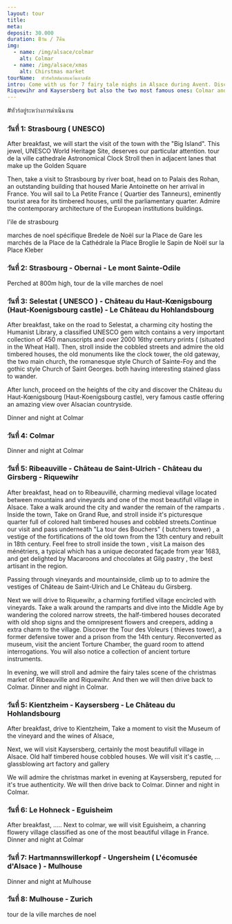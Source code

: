```yaml
---
layout: tour
title: 
meta: 
deposit: 30.000
duration: 8วัน / 7คืน
img: 
  - name: /img/alsace/colmar
    alt: Colmar
  - name: /img/alsace/xmas
    alt: Chirstmas market
tourName:  ทัวร์คริสต์มาสแคว้นอาลซัส
intro: Come with us for 7 fairy tale nighs in Alsace during Avent. Discover the magic of christmas market in small reputed villages of Alsace like Ribeauville 
Riquewihr and Kaysersberg but also the two most famous ones: Colmar and Strasbourg. Welcome to the Magic of christmas in Alsace. 
---
```


#ทัวร์อยู่ระหว่างการดำเนินงาน

<!-- {% assign tour-content = "christmas-in-alsace" %}
{% include tour-list.html %} -->

### วันที่ 1: Strasbourg ( UNESCO)
After breakfast, we will start the visit of the town with the "Big Island". This jewel,  UNESCO World Heritage Site, deserves our particular attention.
tour de la ville
   cathedrale
  Astronomical Clock
 Stroll then in adjacent lanes that make up the Golden Square

 Then, take  a visit to Strasbourg by river boat, head on to Palais des Rohan, an outstanding building that housed Marie Antoinette on her arrival in France. You will sail to La Petite France ( Quartier des Tanneurs), eminently tourist area for its timbered houses, until the parliamentary quarter. Admire the contemporary architecture of the European institutions buildings.

   l'ile de strasbourg

marches de noel
   spécifique Bredele de Noël sur la Place de Gare
   les marchés de la Place de la Cathédrale
   la Place Broglie
   le Sapin de Noël sur la Place Kleber

### วันที่ 2:   Strasbourg - Obernai - Le mont Sainte-Odile 

 Perched at 800m high, 
   tour de la ville
   marches de noel

### วันที่ 3: Selestat ( UNESCO ) - Château du Haut-Kœnigsbourg (Haut-Koenigsbourg castle) - Le Château du Hohlandsbourg 
After breakfast, take on the road to Selestat, a charming city hosting the Humanist Library, a classified UNESCO gem witch contains a very important collection of 450 manuscripts and over 2000 16thy century prints ( (situated in the Wheat Hall). Then,  stroll inside the cobbled streets and admire the old timbered houses, the old monuments like the clock tower, the old gateway, the two main church,  the romanesque style Church of Sainte-Foy and the gothic style Church of Saint Georges. both having interesting stained glass to wander. 

After lunch, proceed on the heights of the city and discover the  Château du Haut-Kœnigsbourg (Haut-Koenigsbourg castle), very famous castle offering an amazing view over Alsacian countryside.

Dinner and night at Colmar

### วันที่ 4: Colmar 

Dinner and night at Colmar

### วันที่ 5:   Ribeauville - Château de Saint-Ulrich - Château du Girsberg - Riquewihr 

After breakfast, head on to Ribeauvillé,  charming medieval village located between mountains and vineyards and one of the most beautifull village in Alsace. Take a walk around the city and wander the remain of the ramparts . Inside the town, Take on Grand Rue, and stroll inside it's picturesque quarter full of colored halt timbered houses and cobbled streets.Continue our visit and pass underneath "La tour des Bouchers" ( butchers tower)  , a vestige of the fortifications of the old town from the 13th century and rebuilt in 18th century.
Feel free to stroll inside the town , visit La maison des ménétriers, a typical which has a unique decorated façade from year 1683, and get delighted by Macaroons and chocolates at Gilg pastry , the best artisant in the region. 

Passing through vineyards and mountainside,  climb up to to admire the vestiges of Château de Saint-Ulrich and Le Château du Girsberg. 

Next we will drive to Riquewihr, a charming fortified village encircled with vineyards. Take a walk around the ramparts and dive into the Middle Age by wandering the colored narrow streets, the half-timbered houses decorated with old shop signs and the omnipresent flowers and creepers, adding a extra charm to the village. Discover the Tour des Voleurs ( thieves tower), a former defensive tower and a prison from the 14th century.  Reconverted as museum, visit the ancient Torture Chamber, the guard room to attend interrogations. You will also notice a collection of ancient torture instruments.

In evening, we will stroll and admire the fairy tales scene of the christmas market of Ribeauville and  Riquewihr. 
And then we will then drive back to Colmar. Dinner and night in Colmar.

### วันที่ 5:  Kientzheim - Kaysersberg - Le Château du Hohlandsbourg

After breakfast, drive to Kientzheim, 
Take a moment to visit the Museum of the vineyard and the wines of Alsace, 

Next, we will visit Kaysersberg, certainly the most beautifull village in Alsace. 
Old half timbered house cobbled houses.  We will visit it's castle, ...  glassblowing art factory and gallery

We will admire the christmas market in evening at Kaysersberg, reputed for it's true authenticity. 
We will then drive back to Colmar. Dinner and night in Colmar.

### วันที่ 6: Le Hohneck - Eguisheim
After breakfast, .....
Next to colmar, we will visit Eguisheim,  a chanring flowery village classified as one of the most beautiful village in France.
Dinner and night at Colmar

### วันที่ 7:  Hartmannswillerkopf - Ungersheim ( L'écomusée d'Alsace ) - Mulhouse

Dinner and night at Mulhouse

### วันที่ 8: Mulhouse - Zurich
tour de la ville
marches de noel


